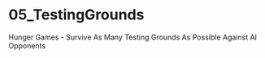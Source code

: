 # 05_TestingGrounds
Hunger Games - Survive As Many Testing Grounds As Possible Against AI Opponents
